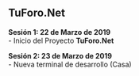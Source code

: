## TuForo.Net

**Sesión 1: 22 de Marzo de 2019**  
	- Inicio del Proyecto **TuForo.Net**    

**Sesión 2: 23 de Marzo de 2019**  
	- Nueva terminal de desarrollo (Casa)    